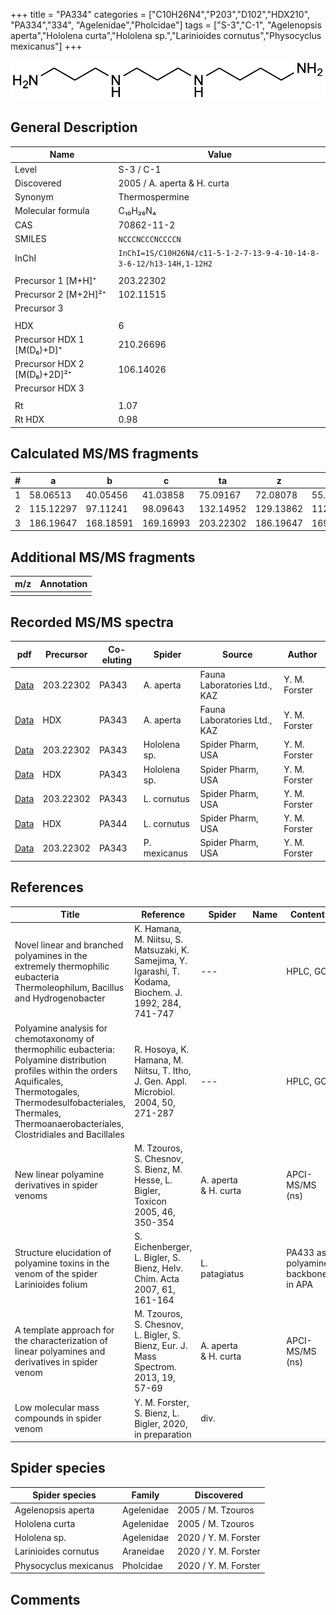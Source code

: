 +++
title = "PA334"
categories = ["C10H26N4","P203","D102","HDX210",
"PA334","334",
"Agelenidae","Pholcidae"]
tags = ["S-3","C-1",
"Agelenopsis aperta","Hololena curta","Hololena sp.","Larinioides cornutus","Physocyclus mexicanus"]
+++

![](/img/PA334.png)

## General Description

| Name                        | Value                       |
|-----------------------------|-----------------------------|
| Level                       | S-3 / C-1                          |
| Discovered                  | 2005 / A. aperta & H. curta |
| Synonym                     | Thermospermine              |
| Molecular formula           | C₁₀H₂₆N₄                    |
| CAS                         | 70862-11-2                  |
| SMILES | `NCCCNCCCNCCCCN` |
| InChI  | `InChI=1S/C10H26N4/c11-5-1-2-7-13-9-4-10-14-8-3-6-12/h13-14H,1-12H2`  |
|                             |                             |
| Precursor 1 [M+H]⁺          | 203.22302                   |
| Precursor 2 [M+2H]²⁺        | 102.11515                   |
| Precursor 3                 |                             |
|                             |                             |
| HDX                         | 6                           |
| Precursor HDX 1 [M(D₆)+D]⁺   | 210.26696                   |
| Precursor HDX 2 [M(D₆)+2D]²⁺ | 106.14026                   |
| Precursor HDX 3             |                             |
|                             |                             |
| Rt                          | 1.07                        |
| Rt HDX                      | 0.98                        |

## Calculated MS/MS fragments

| # | a         | b         | c         | ta        | z         | y         | tz        |
|---|-----------|-----------|-----------|-----------|-----------|-----------|-----------|
| 1 | 58.06513 | 40.05456 | 41.03858 | 75.09167 | 72.08078 | 55.05423 | 89.10732 |
| 2 | 115.12297 | 97.11241 | 98.09643 | 132.14952 | 129.13862 | 112.11208 | 146.16517 |
| 3 | 186.19647 | 168.18591 | 169.16993 | 203.22302 | 186.19647 | 169.16993 | 203.22302 |

## Additional MS/MS fragments

| m/z | Annotation |
|-----|------------|
|     |            |

## Recorded MS/MS spectra

| pdf                                              | Precursor | Co-eluting | Spider    | Source                       | Author        |
|--------------------------------------------------|-----------|------------|-----------|------------------------------|---------------|
| [Data](/pdf/A-aperta/203_PA334_PA343_Aa.pdf)     | 203.22302 | PA343      | A. aperta | Fauna Laboratories Ltd., KAZ | Y. M. Forster |
| [Data](/pdf/A-aperta/203_PA334_PA343_Aa_HDX.pdf) | HDX       | PA343      | A. aperta | Fauna Laboratories Ltd., KAZ | Y. M. Forster |
| [Data](/pdf/Hololena-sp/203_PA334_PA343_Ho-sp.pdf) | 203.22302 | PA343          | Hololena sp. | Spider Pharm, USA | Y. M. Forster |
| [Data](/pdf/Hololena-sp/203_PA334_PA343_Ho-sp_HDX.pdf) | HDX | PA343          | Hololena sp. | Spider Pharm, USA | Y. M. Forster |
| [Data](/pdf/L-cornutus/203_PA334_PA343_Lc.pdf) | 203.22302 | PA343          | L. cornutus | Spider Pharm, USA | Y. M. Forster |
| [Data](/pdf/L-cornutus/203_PA334_PA343_Lc_HDX.pdf) | HDX | PA344          | L. cornutus | Spider Pharm, USA | Y. M. Forster |
| [Data](/pdf/P-mexicanus/203_PA334_PA343_Pm.pdf) | 203.22302 | PA343          | P. mexicanus | Spider Pharm, USA | Y. M. Forster |

## References

| Title                                                                                                                                                                                                                                     | Reference                                                                                               | Spider               | Name | Content                            | Link                                                                     |
|-------------------------------------------------------------------------------------------------------------------------------------------------------------------------------------------------------------------------------------------|---------------------------------------------------------------------------------------------------------|----------------------|------|------------------------------------|--------------------------------------------------------------------------|
| Novel linear and branched polyamines in the extremely thermophilic eubacteria Thermoleophilum, Bacillus and Hydrogenobacter                                                                                                               | K. Hamana, M. Niitsu, S. Matsuzaki, K. Samejima, Y. Igarashi, T. Kodama, Biochem. J. 1992, 284, 741-747 | ---                  |      | HPLC, GC                           | [Link](http://www.biochemj.org/content/284/3/741)                        |
| Polyamine analysis for chemotaxonomy of thermophilic eubacteria: Polyamine distribution profiles within the orders Aquificales, Thermotogales, Thermodesulfobacteriales, Thermales, Thermoanaerobacteriales, Clostridiales and Bacillales | R. Hosoya, K. Hamana, M. Niitsu, T. Itho, J. Gen. Appl. Microbiol. 2004, 50, 271-287                    | ---                  |      | HPLC, GC                           | [Link](https://www.jstage.jst.go.jp/article/jgam/50/5/50_5_271/_article) |
| New linear polyamine derivatives in spider venoms                                                                                                                                                                                         | M. Tzouros, S. Chesnov, S. Bienz, M. Hesse, L. Bigler, Toxicon 2005, 46, 350-354                        | A. aperta & H. curta |      | APCI-MS/MS (ns)                    | [Link](https://doi.org/10.1016/j.toxicon.2005.04.018)                    |
| Structure elucidation of polyamine toxins in the venom of the spider Larinioides folium                                                                                                                                                   | S. Eichenberger, L. Bigler, S. Bienz, Helv. Chim. Acta 2007, 61, 161-164                                | L. patagiatus        |      | PA433 as polyamine backbone in APA | [Link](https://doi.org/10.2533/chimia.2007.161)                          |
| A template approach for the characterization of linear polyamines and derivatives in spider venom                                                                                                                                         | M. Tzouros, S. Chesnov, L. Bigler, S. Bienz, Eur. J. Mass Spectrom. 2013, 19, 57-69                     | A. aperta & H. curta |      | APCI-MS/MS (ns)                    | [Link](https://doi.org/10.1255/ejms.1213)                                |
| Low molecular mass compounds in spider venom      | Y. M. Forster, S. Bienz, L. Bigler, 2020, in preparation          | div.       |   |   | [Link](unknown) |

## Spider species

| Spider species     | Family     | Discovered        |
|--------------------|------------|-------------------|
| Agelenopsis aperta | Agelenidae | 2005 / M. Tzouros |
| Hololena curta     | Agelenidae | 2005 / M. Tzouros |
| Hololena sp. | Agelenidae | 2020 / Y. M. Forster |
| Larinioides cornutus | Araneidae | 2020 / Y. M. Forster |
| Physocyclus mexicanus | Pholcidae | 2020 / Y. M. Forster |

## Comments
